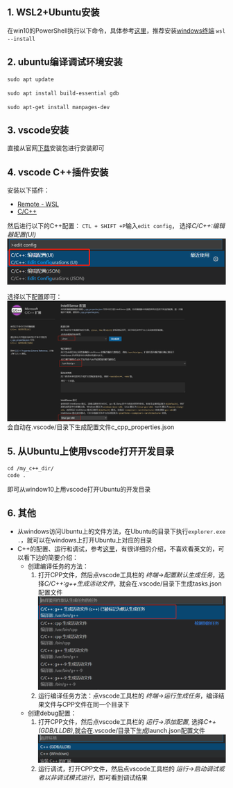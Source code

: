 ## 1. WSL2+Ubuntu安装
在win10的PowerShell执行以下命令，具体参考[这里](https://docs.microsoft.com/zh-cn/windows/wsl/install)，推荐安装[windows终端](https://docs.microsoft.com/zh-cn/windows/terminal/install)
`wsl --install`

## 2. ubuntu编译调试环境安装
```
sudo apt update

sudo apt install build-essential gdb

sudo apt-get install manpages-dev
```

## 3. vscode安装
直接从官网[下载](https://code.visualstudio.com/Download)安装包进行安装即可

## 4. vscode C++插件安装
安装以下插件：
* [Remote - WSL](https://marketplace.visualstudio.com/items?itemName=ms-vscode-remote.remote-wsl)
* [C/C++](https://marketplace.visualstudio.com/items?itemName=ms-vscode.cpptools)

然后进行以下的C++配置：
`CTL + SHIFT +P`输入`edit config`， 选择*C/C++:编辑器配置(UI)*
![](/assets/C%2B%2Beditconfig.png)

选择以下配置即可：
![](/assets/C%2B%2Bconfig.png)
会自动在.vscode/目录下生成配置文件c_cpp_properties.json

## 5. 从Ubuntu上使用vscode打开开发目录
```
cd /my_c++_dir/
code .
```
即可从window10上用vscode打开Ubuntu的开发目录

## 6. 其他
- 从windows访问Ubuntu上的文件方法，在Ubuntu的目录下执行`explorer.exe .`，就可以在windows上打开Ubuntu上对应的目录
- C++的配置、运行和调试，参考[这里](https://code.visualstudio.com/docs/cpp/introvideos-cpp)，有很详细的介绍，不喜欢看英文的，可以看下边的简要介绍：
    * 创建编译任务的方法：
        1. 打开CPP文件，然后点vscode工具栏的 *终端->配置默认生成任务*，选择*C/C++:g++生成活动文件*，就会在.vscode/目录下生成tasks.json配置文件
        ![](/assets/c%2B%2Btask.png)
        2. 运行编译任务方法：点vscode工具栏的 *终端->运行生成任务*，编译结果文件与CPP文件在同一个目录下
    * 创建debug配置：
        1. 打开CPP文件，然后点vscode工具栏的 *运行->添加配置*, 选择*C++(GDB/LLDB)*,就会在.vscode/目录下生成launch.json配置文件
        ![](/assets/c%2B%2Bgdb.png)
        2. 运行调试，打开CPP文件，然后点vscode工具栏的 *运行->启动调试或者以非调试模式运行*，即可看到调试结果
